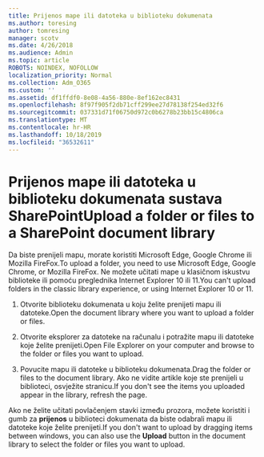 ```yaml
---
title: Prijenos mape ili datoteka u biblioteku dokumenata
ms.author: toresing
author: tomresing
manager: scotv
ms.date: 4/26/2018
ms.audience: Admin
ms.topic: article
ROBOTS: NOINDEX, NOFOLLOW
localization_priority: Normal
ms.collection: Adm_O365
ms.custom: ''
ms.assetid: df1ffdf0-8e08-4a56-880e-8ef162ec8431
ms.openlocfilehash: 8f97f905f2db71cff299ee27d78138f254ed32f6
ms.sourcegitcommit: 037331d71f06750d972c0b6278b23bb15c4806ca
ms.translationtype: MT
ms.contentlocale: hr-HR
ms.lasthandoff: 10/18/2019
ms.locfileid: "36532611"
---
```

# <a name="upload-a-folder-or-files-to-a-sharepoint-document-library"></a><span data-ttu-id="d221a-102">Prijenos mape ili datoteka u biblioteku dokumenata sustava SharePoint</span><span class="sxs-lookup"><span data-stu-id="d221a-102">Upload a folder or files to a SharePoint document library</span></span>

<span data-ttu-id="d221a-103">Da biste prenijeli mapu, morate koristiti Microsoft Edge, Google Chrome ili Mozilla FireFox.</span><span class="sxs-lookup"><span data-stu-id="d221a-103">To upload a folder, you need to use Microsoft Edge, Google Chrome, or Mozilla FireFox.</span></span> <span data-ttu-id="d221a-104">Ne možete učitati mape u klasičnom iskustvu biblioteke ili pomoću preglednika Internet Explorer 10 ili 11.</span><span class="sxs-lookup"><span data-stu-id="d221a-104">You can't upload folders in the classic library experience, or using Internet Explorer 10 or 11.</span></span>
  
1. <span data-ttu-id="d221a-105">Otvorite biblioteku dokumenata u koju želite prenijeti mapu ili datoteke.</span><span class="sxs-lookup"><span data-stu-id="d221a-105">Open the document library where you want to upload a folder or files.</span></span>
    
2. <span data-ttu-id="d221a-106">Otvorite eksplorer za datoteke na računalu i potražite mapu ili datoteke koje želite prenijeti.</span><span class="sxs-lookup"><span data-stu-id="d221a-106">Open File Explorer on your computer and browse to the folder or files you want to upload.</span></span>
    
3. <span data-ttu-id="d221a-107">Povucite mapu ili datoteke u biblioteku dokumenata.</span><span class="sxs-lookup"><span data-stu-id="d221a-107">Drag the folder or files to the document library.</span></span> <span data-ttu-id="d221a-108">Ako ne vidite artikle koje ste prenijeli u biblioteci, osvježite stranicu.</span><span class="sxs-lookup"><span data-stu-id="d221a-108">If you don't see the items you uploaded appear in the library, refresh the page.</span></span> 
    
<span data-ttu-id="d221a-109">Ako ne želite učitati povlačenjem stavki između prozora, možete koristiti i gumb za **prijenos** u biblioteci dokumenata da biste odabrali mapu ili datoteke koje želite prenijeti.</span><span class="sxs-lookup"><span data-stu-id="d221a-109">If you don't want to upload by dragging items between windows, you can also use the **Upload** button in the document library to select the folder or files you want to upload.</span></span> 
  


